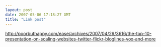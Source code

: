 ```yaml
---
layout: post
date: 2007-05-06 17:18:27 GMT
title: "Link post"
---
```

<http://poorbuthappy.com/ease/archives/2007/04/29/3616/the-top-10-presentation-on-scaling-websites-twitter-flickr-bloglines-vox-and-more>

